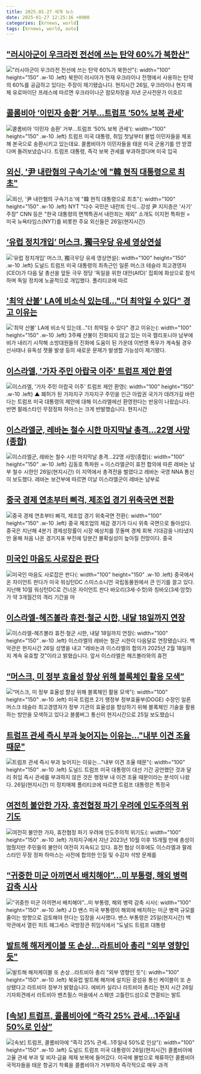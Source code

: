 ```yaml
---
title: 2025.01.27 세계 뉴스
date: 2025-01-27 12:25:16 +0900
categories: [krnews, world]
tags: [krnews, world, auto]
---
```

## ["러시아군이 우크라전 전선에 쓰는 탄약 60%가 북한산"](https://n.news.naver.com/mnews/article/422/0000708789)

!["러시아군이 우크라전 전선에 쓰는 탄약 60%가 북한산"](https://mimgnews.pstatic.net/image/origin/422/2025/01/27/708789.jpg?type=nf220_150){: width="100" height="150" .w-10 .left}
북한이 러시아가 현재 우크라이나 전쟁에서 사용하는 탄약의 60%를 공급하고 있다는 주장이 제기됐습니다. 현지시간 26일, 우크라이나 현지 매체 유로마이단 프레스에 따르면 우크라이나군 참모차장을 지낸 군사전문가 이호르

## [콜롬비아 ‘이민자 송환’ 거부…트럼프 ‘50% 보복 관세’](https://n.news.naver.com/mnews/article/056/0011882292)

![콜롬비아 ‘이민자 송환’ 거부…트럼프 ‘50% 보복 관세’](https://mimgnews.pstatic.net/image/origin/056/2025/01/27/11882292.jpg?type=nf220_150){: width="100" height="150" .w-10 .left}
트럼프 미국 대통령, 취임 첫날부터 불법 이민자들을 체포해 본국으로 송환시키고 있는데요. 콜롬비아가 이민자들을 태운 미국 군용기를 안 받겠다며 돌려보냈습니다. 트럼프 대통령, 즉각 보복 관세를 부과하겠다며 미국 입국

## [외신, '尹 내란혐의 구속기소'에 "韓 현직 대통령으로 최초"](https://n.news.naver.com/mnews/article/001/0015181822)

![외신, '尹 내란혐의 구속기소'에 "韓 현직 대통령으로 최초"](https://mimgnews.pstatic.net/image/origin/001/2025/01/27/15181822.jpg?type=nf220_150){: width="100" height="150" .w-10 .left}
NYT "다수 국민은 내란죄 인식…강성 尹 지지층은 '사기' 주장" CNN 등은 "한국 대통령의 면책특권서 내란죄는 제외" 소개도 이지헌 특파원 = 미국 뉴욕타임스(NYT)를 비롯한 주요 외신들은 26일(현지시간)

## [‘유럽 정치개입’ 머스크, 獨극우당 유세 영상연설](https://n.news.naver.com/mnews/article/005/0001754140)

![‘유럽 정치개입’ 머스크, 獨극우당 유세 영상연설](https://mimgnews.pstatic.net/image/origin/005/2025/01/27/1754140.jpg?type=nf220_150){: width="100" height="150" .w-10 .left}
도널드 트럼프 미국 대통령의 최측근인 일론 머스크 테슬라 최고경영자(CEO)가 다음 달 총선을 앞둔 극우 정당 ‘독일을 위한 대안(AfD)’ 집회에 화상으로 참석하며 독일 정치에 노골적으로 개입했다. 폴리티코에 따르

## ['최악 산불' LA에 비소식 있는데…"더 최악일 수 있다" 경고 이유는](https://n.news.naver.com/mnews/article/277/0005538996)

!['최악 산불' LA에 비소식 있는데…"더 최악일 수 있다" 경고 이유는](https://mimgnews.pstatic.net/image/origin/277/2025/01/26/5538996.jpg?type=nf220_150){: width="100" height="150" .w-10 .left}
3주째 산불이 진화되지 않고 있는 미국 캘리포니아 남부에 비가 내리기 시작해 소방대원들의 진화에 도움이 된 가운데 이번엔 폭우가 계속될 경우 산사태나 유독성 잿물 발생 등의 새로운 문제가 발생할 가능성이 제기됐다.

## [이스라엘, '가자 주민 아랍국 이주' 트럼프 제안 환영](https://n.news.naver.com/mnews/article/055/0001226913)

![이스라엘, '가자 주민 아랍국 이주' 트럼프 제안 환영](https://mimgnews.pstatic.net/image/origin/055/2025/01/26/1226913.jpg?type=nf220_150){: width="100" height="150" .w-10 .left}
▲ 폐허가 된 가자지구 가자지구 주민을 인근 아랍권 국가가 데려가길 바란다는 트럼프 미국 대통령의 제안에 대해 이스라엘에선 환영한다는 반응이 나왔습니다. 반면 팔레스타인 무장정파 하마스는 크게 반발했습니다. 현지시간

## [이스라엘군, 레바논 철수 시한 마지막날 총격…22명 사망(종합)](https://n.news.naver.com/mnews/article/001/0015181828)

![이스라엘군, 레바논 철수 시한 마지막날 총격…22명 사망(종합)](https://mimgnews.pstatic.net/image/origin/001/2025/01/27/15181828.jpg?type=nf220_150){: width="100" height="150" .w-10 .left}
김동호 특파원 = 이스라엘군이 휴전 합의에 따른 레바논 남부 철수 시한인 26일(현지시간) 이 지역에서 총격전을 벌였다고 레바논 국영 NNA 통신이 보도했다. 레바논 보건부에 따르면 이날 이스라엘군이 레바논 남부로

## [중국 경제 연초부터 삐걱, 제조업 경기 위축국면 전환](https://n.news.naver.com/mnews/article/018/0005932723)

![중국 경제 연초부터 삐걱, 제조업 경기 위축국면 전환](https://mimgnews.pstatic.net/image/origin/018/2025/01/27/5932723.jpg?type=nf220_150){: width="100" height="150" .w-10 .left}
중국 제조업의 체감 경기가 다시 위축 국면으로 돌아섰다. 중국은 지난해 4분기 경제성장률이 시장 예상치를 웃돌며 경제 회복 기대감을 나타냈지만 올해 처음 나온 경기지표 부진에 당분간 불확실성이 높아질 전망이다. 중국

## [미국인 마음도 사로잡은 판다](https://n.news.naver.com/mnews/article/081/0003514033)

![미국인 마음도 사로잡은 판다](https://mimgnews.pstatic.net/image/origin/081/2025/01/27/3514033.jpg?type=nf220_150){: width="100" height="150" .w-10 .left}
중국에서 온 자이언트 판다가 미국 워싱턴DC 스미스소니언 국립동물원에서 큰 인기를 끌고 있다. 지난해 10월 워싱턴DC로 건너온 자이언트 판다 바오리(3세·수컷)와 칭바오(3세·암컷)가 약 3개월간의 격리 기간을 마

## [이스라엘-헤즈볼라 휴전·철군 시한, 내달 18일까지 연장](https://n.news.naver.com/mnews/article/422/0000708793)

![이스라엘-헤즈볼라 휴전·철군 시한, 내달 18일까지 연장](https://mimgnews.pstatic.net/image/origin/422/2025/01/27/708793.jpg?type=nf220_150){: width="100" height="150" .w-10 .left}
이스라엘의 레바논 철군 시한이 다음달로 연장됐습니다. 백악관은 현지시간 26일 성명을 내고 "레바논과 이스라엘의 합의가 2025년 2월 18일까지 계속 유효할 것"이라고 밝혔습니다. 앞서 이스라엘은 헤즈볼라와의 휴전

## [“머스크, 미 정부 효율성 향상 위해 블록체인 활용 모색”](https://n.news.naver.com/mnews/article/056/0011881932)

![“머스크, 미 정부 효율성 향상 위해 블록체인 활용 모색”](https://mimgnews.pstatic.net/image/origin/056/2025/01/26/11881932.jpg?type=nf220_150){: width="100" height="150" .w-10 .left}
미국 트럼프 2기 행정부 정부효율부(DOGE) 수장인 일론 머스크 테슬라 최고경영자가 정부 기관의 효율성을 향상하기 위해 블록체인 기술을 활용하는 방안을 모색하고 있다고 블룸버그 통신이 현지시간으로 25일 보도했습니

## [트럼프 관세 즉시 부과 늦어지는 이유는…"내부 이견 조율 때문"](https://n.news.naver.com/mnews/article/008/0005146217)

![트럼프 관세 즉시 부과 늦어지는 이유는…"내부 이견 조율 때문"](https://mimgnews.pstatic.net/image/origin/008/2025/01/26/5146217.jpg?type=nf220_150){: width="100" height="150" .w-10 .left}
도널드 트럼프 미국 대통령이 대선 기간 공언했던 것과 달리 취임 즉시 관세를 부과하지 않은 것은 행정부 내 이견 조율 때문이라는 분석이 나왔다. 26일(현지시간) 미 정치매체 폴리티코에 따르면 트럼프 대통령은 특정국

## [여전히 불안한 가자, 휴전협정 파기 우려에 인도주의적 위기도](https://n.news.naver.com/mnews/article/011/0004444511)

![여전히 불안한 가자, 휴전협정 파기 우려에 인도주의적 위기도](https://mimgnews.pstatic.net/image/origin/011/2025/01/27/4444511.jpg?type=nf220_150){: width="100" height="150" .w-10 .left}
가자지구에서 지난 2023년 10월 이후 15개월 만에 총성이 멈췄지만 주민들의 불안이 여전히 지속되고 있다. 휴전 협상 이후에도 이스라엘과 팔레스타인 무장 정파 하마스는 사전에 합의한 인질 및 수감자 석방 문제를

## [“귀중한 미군 아끼면서 배치해야”…미 부통령, 해외 병력 감축 시사](https://n.news.naver.com/mnews/article/032/0003347857)

![“귀중한 미군 아끼면서 배치해야”…미 부통령, 해외 병력 감축 시사](https://mimgnews.pstatic.net/image/origin/032/2025/01/26/3347857.jpg?type=nf220_150){: width="100" height="150" .w-10 .left}
J D 밴스 미국 부통령이 해외에 배치하는 미군 병력 규모를 줄이는 방향으로 검토해야 한다는 입장을 시사했다. 밴스 부통령은 25일(현지시간) 백악관에서 열린 피트 헤그세스 국방장관 취임식에서 “도널드 트럼프 대통령

## [발트해 해저케이블 또 손상...라트비아 총리 "외부 영향인 듯"](https://n.news.naver.com/mnews/article/052/0002146011)

![발트해 해저케이블 또 손상...라트비아 총리 "외부 영향인 듯"](https://mimgnews.pstatic.net/image/origin/052/2025/01/27/2146011.jpg?type=nf220_150){: width="100" height="150" .w-10 .left}
북유럽 발트해 해저에 설치된 광섬유 통신 케이블이 또 손상됐다고 라트비아 정부가 밝혔습니다. 에비카 실리나 라트비아 총리는 현지 시간 26일 기자회견에서 라트비아 벤츠필스 마을에서 스웨덴 고틀란드섬으로 연결되는 발트

## [[속보] 트럼프, 콜롬비아에 “즉각 25% 관세…1주일내 50%로 인상”](https://n.news.naver.com/mnews/article/009/0005435293)

![[속보] 트럼프, 콜롬비아에 “즉각 25% 관세…1주일내 50%로 인상”](https://mimgnews.pstatic.net/image/origin/009/2025/01/27/5435293.jpg?type=nf220_150){: width="100" height="150" .w-10 .left}
도널드 트럼프 미국 대통령이 26일(현지시간) 콜롬비아에 고율 관세 부과 및 비자·금융 제재 보복에 들어갔다. 미국에 불법으로 체류하던 콜롬비아 국적자들을 태운 항공기 착륙을 콜롬비아가 거부하자 즉각적으로 매우 과격

